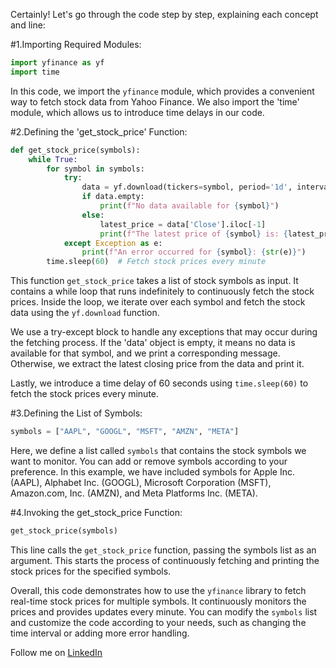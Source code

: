 Certainly! Let's go through the code step by step, explaining each concept and line:

#1.Importing Required Modules:

```python
import yfinance as yf
import time
```
In this code, we import the `yfinance` module, which provides a convenient way to fetch stock data from Yahoo Finance. We also import the 'time' module, which allows us to introduce time delays in our code.

#2.Defining the 'get_stock_price' Function:
```python
def get_stock_price(symbols):
    while True:
        for symbol in symbols:
            try:
                data = yf.download(tickers=symbol, period='1d', interval='1m')
                if data.empty:
                    print(f"No data available for {symbol}")
                else:
                    latest_price = data['Close'].iloc[-1]
                    print(f"The latest price of {symbol} is: {latest_price}")
            except Exception as e:
                print(f"An error occurred for {symbol}: {str(e)}")
        time.sleep(60)  # Fetch stock prices every minute
```
This function `get_stock_price` takes a list of stock symbols as input. It contains a while loop that runs indefinitely to continuously fetch the stock prices. Inside the loop, we iterate over each symbol and fetch the stock data using the `yf.download` function.

We use a try-except block to handle any exceptions that may occur during the fetching process. If the 'data' object is empty, it means no data is available for that symbol, and we print a corresponding message. Otherwise, we extract the latest closing price from the data and print it.

Lastly, we introduce a time delay of 60 seconds using `time.sleep(60)` to fetch the stock prices every minute.

#3.Defining the List of Symbols:
```python
symbols = ["AAPL", "GOOGL", "MSFT", "AMZN", "META"]
```
Here, we define a list called `symbols` that contains the stock symbols we want to monitor. You can add or remove symbols according to your preference. In this example, we have included symbols for Apple Inc. (AAPL), Alphabet Inc. (GOOGL), Microsoft Corporation (MSFT), Amazon.com, Inc. (AMZN), and Meta Platforms Inc. (META).

#4.Invoking the get_stock_price Function:
```python
get_stock_price(symbols)
```
This line calls the `get_stock_price` function, passing the symbols list as an argument. This starts the process of continuously fetching and printing the stock prices for the specified symbols.

Overall, this code demonstrates how to use the `yfinance` library to fetch real-time stock prices for multiple symbols. It continuously monitors the prices and provides updates every minute. You can modify the `symbols` list and customize the code according to your needs, such as changing the time interval or adding more error handling.

Follow me on [LinkedIn](https://www.linkedin.com/in/sarath-chandra-bandreddy-07393b1aa/)